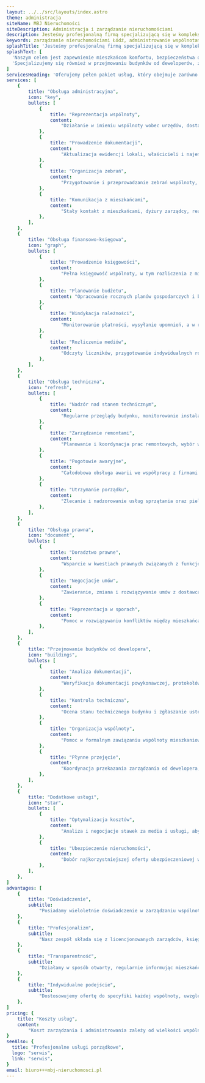 ```yaml
---
layout: ../../src/layouts/index.astro
theme: administracja
siteName: MBJ Nieruchomości
siteDescription: Administracja i zarządzanie nieruchomościami
description: Jesteśmy profesjonalną firmą specjalizującą się w kompleksowym zarządzaniu wspólnotami mieszkaniowymi na terenie Łodzi
keywords: zarządzanie nieruchomościami Łódź, administrowanie wspólnotami mieszkaniowymi, zarządca nieruchomości Łódź, obsługa techniczna budynków, usługi administracyjne nieruchomości
splashTitle: 'Jesteśmy profesjonalną firmą specjalizującą się w kompleksowym zarządzaniu wspólnotami mieszkaniowymi na terenie Łodzi'
splashText: [
  'Naszym celem jest zapewnienie mieszkańcom komfortu, bezpieczeństwa oraz optymalnego funkcjonowania nieruchomości, przy jednoczesnym dbaniu o interesy właścicieli i racjonalne gospodarowanie budżetem wspólnoty.',
  'Specjalizujemy się również w przejmowaniu budynków od deweloperów, zapewniając płynne przejście od etapu budowy do pełnego funkcjonowania wspólnoty.'
]
servicesHeading: 'Oferujemy pełen pakiet usług, który obejmuje zarówno bieżące administrowanie, jak i strategiczne zarządzanie nieruchomością'
services: [
	{
		title: "Obsługa administracyjna",
		icon: "key",
		bullets: [
			{
				title: "Reprezentacja wspólnoty",
				content:
					"Działanie w imieniu wspólnoty wobec urzędów, dostawców mediów, firm zewnętrznych oraz innych instytucji",
			},
			{
				title: "Prowadzenie dokumentacji",
				content:
					"Aktualizacja ewidencji lokali, właścicieli i najemców, archiwizacja dokumentów wspólnoty",
			},
			{
				title: "Organizacja zebrań",
				content:
					"Przygotowanie i przeprowadzanie zebrań wspólnoty, w tym sporządzanie protokołów i uchwał",
			},
			{
				title: "Komunikacja z mieszkańcami",
				content:
					"Stały kontakt z mieszkańcami, dyżury zarządcy, reagowanie na zgłaszane problemy i zapytania",
			},
		],
	},
	{
		title: "Obsługa finansowo-księgowa",
		icon: "graph",
		bullets: [
			{
				title: "Prowadzenie księgowości",
				content:
					"Pełna księgowość wspólnoty, w tym rozliczenia z mieszkańcami i dostawcami",
			},
			{
				title: "Planowanie budżetu",
				content: "Opracowanie rocznych planów gospodarczych i budżetowych",
			},
			{
				title: "Windykacja należności",
				content:
					"Monitorowanie płatności, wysyłanie upomnień, a w razie potrzeby kierowanie spraw do sądu",
			},
			{
				title: "Rozliczenia mediów",
				content:
					"Odczyty liczników, przygotowanie indywidualnych rozliczeń za wodę, ogrzewanie itp.",
			},
		],
	},
	{
		title: "Obsługa techniczna",
		icon: "refresh",
		bullets: [
			{
				title: "Nadzór nad stanem technicznym",
				content:
					"Regularne przeglądy budynku, monitorowanie instalacji (elektrycznych, gazowych, wodno-kanalizacyjnych)",
			},
			{
				title: "Zarządzanie remontami",
				content:
					"Planowanie i koordynacja prac remontowych, wybór wykonawców, nadzór nad realizacją",
			},
			{
				title: "Pogotowie awaryjne",
				content:
					"Całodobowa obsługa awarii we współpracy z firmami serwisowymi",
			},
			{
				title: "Utrzymanie porządku",
				content:
					"Zlecanie i nadzorowanie usług sprzątania oraz pielęgnacji terenów zielonych",
			},
		],
	},
	{
		title: "Obsługa prawna",
		icon: "document",
		bullets: [
			{
				title: "Doradztwo prawne",
				content:
					"Wsparcie w kwestiach prawnych związanych z funkcjonowaniem wspólnoty",
			},
			{
				title: "Negocjacje umów",
				content:
					"Zawieranie, zmiana i rozwiązywanie umów z dostawcami mediów i usługodawcami",
			},
			{
				title: "Reprezentacja w sporach",
				content:
					"Pomoc w rozwiązywaniu konfliktów między mieszkańcami lub z podmiotami zewnętrznymi",
			},
		],
	},
	{
		title: "Przejmowanie budynków od dewelopera",
		icon: "buildings",
		bullets: [
			{
				title: "Analiza dokumentacji",
				content:
					"Weryfikacja dokumentacji powykonawczej, protokołów odbioru i umów z deweloperem",
			},
			{
				title: "Kontrola techniczna",
				content:
					"Ocena stanu technicznego budynku i zgłaszanie usterek do usunięcia w ramach gwarancji deweloperskiej",
			},
			{
				title: "Organizacja wspólnoty",
				content:
					"Pomoc w formalnym zawiązaniu wspólnoty mieszkaniowej, przygotowanie pierwszych zebrań i uchwał",
			},
			{
				title: "Płynne przejęcie",
				content:
					"Koordynacja przekazania zarządzania od dewelopera, w tym przejęcie rozliczeń, mediów i infrastruktury",
			},
		],
	},
	{
		title: "Dodatkowe usługi",
		icon: "star",
		bullets: [
			{
				title: "Optymalizacja kosztów",
				content:
					"Analiza i negocjacje stawek za media i usługi, aby obniżyć wydatki wspólnoty",
			},
			{
				title: "Ubezpieczenie nieruchomości",
				content:
					"Dobór najkorzystniejszej oferty ubezpieczeniowej we współpracy z brokerami",
			},
		],
	},
]
advantages: [
	{
		title: "Doświadczenie",
		subtitle:
			"Posiadamy wieloletnie doświadczenie w zarządzaniu wspólnotami mieszkaniowymi w Łodzi, w tym w przejmowaniu budynków od deweloperów",
	},
	{
		title: "Profesjonalizm",
		subtitle:
			"Nasz zespół składa się z licencjonowanych zarządców, księgowych i techników z odpowiednimi kwalifikacjami",
	},
	{
		title: "Transparentność",
		subtitle:
			"Działamy w sposób otwarty, regularnie informując mieszkańców o podejmowanych działaniach",
	},
	{
		title: "Indywidualne podejście",
		subtitle:
			"Dostosowujemy ofertę do specyfiki każdej wspólnoty, uwzględniając jej potrzeby i oczekiwania",
	},
]
pricing: {
	title: "Koszty usług",
	content:
		"Koszt zarządzania i administrowania zależy od wielkości wspólnoty (liczby lokali, powierzchni nieruchomości) oraz zakresu wybranych usług. Wycena ostateczna, w tym koszty przejęcia budynku od dewelopera, zostanie przedstawiona po zapoznaniu się z dokumentacją wspólnoty i jej specyfiką.",
}
seeAlso: {
  title: "Profesjonalne usługi porządkowe",
  logo: "serwis",
  link: "serwis",
}
email: biuro+++mbj-nieruchomosci.pl
---
```

